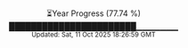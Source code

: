 <p align="center">
⏳Year Progress (77.74 %) <br>
███████████████████████▁▁▁▁▁▁▁ <br>
<sub>Updated: Sat, 11 Oct 2025 18:26:59 GMT</sub>
</p>

